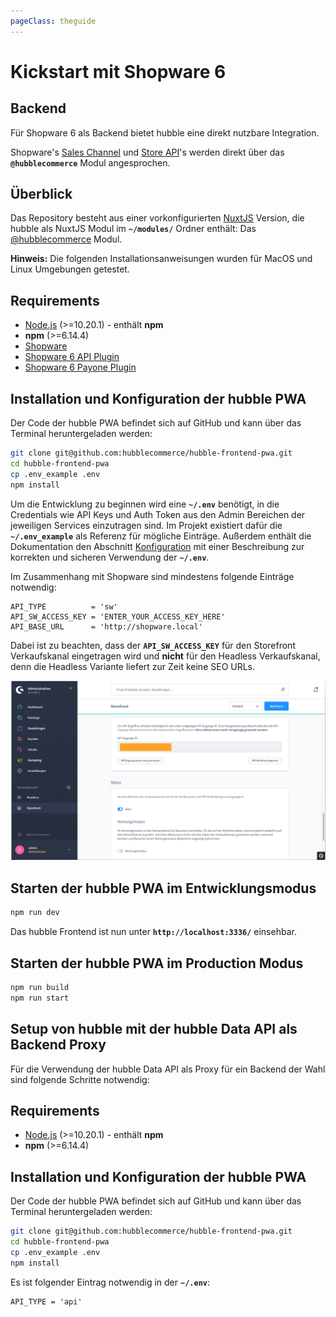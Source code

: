 ```yaml
---
pageClass: theguide
---
```


# Kickstart mit Shopware 6

## Backend

Für Shopware 6 als Backend bietet hubble eine direkt nutzbare Integration.

Shopware's [Sales Channel](https://docs.shopware.com/en/shopware-platform-dev-en/sales-channel-api) und [Store API](https://docs.shopware.com/en/shopware-platform-dev-en/store-api-guide)'s werden direkt über das __`@hubblecommerce`__ Modul angesprochen.

## Überblick

Das Repository besteht aus einer vorkonfigurierten [NuxtJS](https://nuxtjs.org/) Version,
die hubble als NuxtJS Modul im __`~/modules/`__ Ordner enthält:
Das [@hubblecommerce](https://github.com/hubblecommerce/hubble-frontend-pwa/tree/master/modules/%40hubblecommerce)
Modul.

__Hinweis:__ Die folgenden Installationsanweisungen wurden für MacOS und Linux Umgebungen getestet.
 

## Requirements

* [Node.js](https://nodejs.org/en/) \(&gt;=10.20.1\) - enthält __npm__
* __npm__ \(&gt;=6.14.4\)
* [Shopware](https://docs.shopware.com/en/shopware-platform-dev-en/system-guide/system-installation-guides)
* [Shopware 6 API Plugin](https://github.com/hubblecommerce/shopware6-api-plugin)
* [Shopware 6 Payone Plugin](https://store.shopware.com/payon69044615910f/payone-payment-fuer-shopware-6.html)


## Installation und Konfiguration der hubble PWA

Der Code der hubble PWA befindet sich auf GitHub und kann über das Terminal heruntergeladen werden:

``` bash
git clone git@github.com:hubblecommerce/hubble-frontend-pwa.git
cd hubble-frontend-pwa
cp .env_example .env
npm install 
```

Um die Entwicklung zu beginnen wird eine __`~/.env`__ benötigt, in die Credentials wie API Keys und Auth Token
aus den Admin Bereichen der jeweiligen Services einzutragen sind.
Im Projekt existiert dafür die __`~/.env_example`__ als Referenz für mögliche Einträge. Außerdem enthält die Dokumentation 
den Abschnitt [Konfiguration](../pwa/configuration.md) mit einer Beschreibung zur korrekten
und sicheren Verwendung der __`~/.env`__.

Im Zusammenhang mit Shopware sind mindestens folgende Einträge notwendig:

```dotenv
API_TYPE          = 'sw'
API_SW_ACCESS_KEY = 'ENTER_YOUR_ACCESS_KEY_HERE'
API_BASE_URL      = 'http://shopware.local'
```
Dabei ist zu beachten, dass der __`API_SW_ACCESS_KEY`__ für den Storefront Verkaufskanal eingetragen wird und __nicht__ für den
Headless Verkaufskanal, denn die Headless Variante liefert zur Zeit keine SEO URLs.

![Sales Channel Access](../pwa/saleschannelaccess.png) 

## Starten der hubble PWA im Entwicklungsmodus
``` bash
npm run dev
```
Das hubble Frontend ist nun unter __`http://localhost:3336/`__ einsehbar.


## Starten der hubble PWA im Production Modus
``` bash
npm run build
npm run start
```



## Setup von hubble mit der hubble Data API als Backend Proxy
Für die Verwendung der hubble Data API als Proxy für ein Backend der Wahl sind folgende
Schritte notwendig:


## Requirements
* [Node.js](https://nodejs.org/en/) \(&gt;=10.20.1\) - enthält __npm__
* __npm__ \(&gt;=6.14.4\)


## Installation und Konfiguration der hubble PWA
Der Code der hubble PWA befindet sich auf GitHub und kann über das Terminal heruntergeladen werden:

``` bash
git clone git@github.com:hubblecommerce/hubble-frontend-pwa.git
cd hubble-frontend-pwa
cp .env_example .env
npm install 
```

Es ist folgender Eintrag notwendig in der __`~/.env`__: 

```dotenv
API_TYPE = 'api'
```

